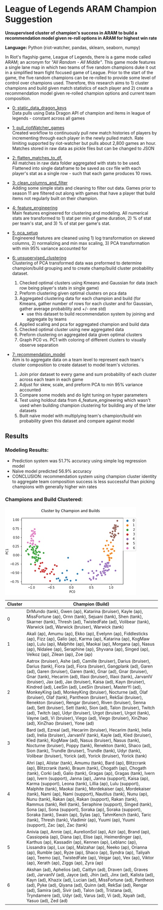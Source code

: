 # League of Legends ARAM Champion Suggestion

**Unsupervised cluster of champion's success in ARAM to build a recommendation model given re-roll options in ARAM for highest win rate**

**Language:** Python (riot-watcher, pandas, sklearn, seaborn, numpy)

In Riot's flagship game, League of Legends, there is a game mode called ARAM; an acronym for *"All Random - All Middle"*. This game mode features a single lane map in which two teams of five random champions duke it out in a simplified team fight focused game of League. Prior to the start of the game, the five random champions can be re-rolled to provide some level of control over champions used. Therefore, this research aims to 1) cluster champions and build given match statistics of each player and 2) create a recommendation model given re-rolled champion options and current team composition.

- [0: static_data_dragon_keys](https://github.com/albechen/lol_aram_character_suggestion/blob/main/0_static_data_dragon_keys.py) <br/>
Data pulls using Data Dragon API of champion and items in league of legends - constant across all games

- [1: pull_riotWatcher_games](https://github.com/albechen/lol_aram_character_suggestion/blob/main/1_pull_riotWatcher_games.py) <br/>
Created workflow to continuously pull new match histories of players by incrementing through each player in the newly pulled match. Rate limiting supported by riot-watcher but pulls about 2,800 games an hour. Matches stored in raw data as pickle files but can be changed to JSON

- [2: flatten_matches_to_df.](https://github.com/albechen/lol_aram_character_suggestion/blob/main/2_flatten_matches_to_df..py) <br/>
All matches in raw data folder aggregated with stats to be used. Flattened into single dataframe to be saved as csv file with each player's stat as a single row - such that each game produces 10 rows.

- [3: clean_columns_and_filter](https://github.com/albechen/lol_aram_character_suggestion/blob/main/3_clean_columns_and_filter.py) <br/>
Adding some simple stats and cleaning to filter out data. Games prior to season 11 are filtered out along with games that have a player that build items not regularly built on their champion.

- [4: feature_engineering](https://github.com/albechen/lol_aram_character_suggestion/blob/main/4_feature_engineering.py) <br/>
Main features engineered for clustering and modeling. All numerical stats are transformed to 1) stat per min of game duration, 2) % of stat per team's stat, and 3) % of stat per game's stat.

- [5: pca_setup](https://github.com/albechen/lol_aram_character_suggestion/blob/main/5_pca_setup.py) <br/>
Engineered features are cleaned using 1) log transformation on skewed columns, 2) normalizing and min max scaling, 3) PCA transformation with min 95% variance accounted for

- [6: unsupervised_clustering](https://github.com/albechen/lol_aram_character_suggestion/blob/main/6_unsupervised_clustering.py) <br/>
Clustering of PCA transformed data was preformed to determine champion/build grouping and to create champ/build cluster probability dataset.
  1. Checked optimal clusters using Kmeans and Gaussian for data (each row being player's stats in single game)
  2. Preform clustering given optimal clusters on pca data
  3. Aggregated clustering data for each champion and build (for Kmeans, gather number of rows for each cluster and for Gaussian, gather average probability and +/- one std)
     - use this dataset to build recommendation system by joining and aggregate by teams
  4. Applied scaling and pca for aggregated champion and build data
  5. Checked optimal cluster using new aggregated data
  6. Preform clustering on aggregated data given optimal clusters
  7. Graph PC0 vs. PC1 with coloring of different clusters to visually observe separation

- [7: recommendation_model](https://github.com/albechen/lol_aram_character_suggestion/blob/main/7_recommendation_model.py) <br/>
Aim is to aggregate data on a team level to represent each team's cluster composition to create dataset to model team's victories.
  1. Join prior dataset to every game and sum probability of each cluster across each team in each game
  2. Adjust for skew, scale, and preform PCA to min 95% variance accounted
  3. Compare some models and do light tuning on hyper parameters
  4. Test using holdout data from 4_feature_engineering which wasn't used when building champion clustering for building any of the later datasets
  5. Built naïve model with multiplying team's champion/build win probability given this dataset and compare against model

## Results
### Modeling Results:
- Prediction system was 51.7% accuracy using simple log regression model <br/>
- Naïve model predicted 56.9% accuracy
- CONCLUSION: recommendation system using champion cluster identity to aggregate team composition success is less successful than picking champions with generally higher win rates

### Champions and Build Clustered:
![alt text](/data/results/images/championCluster_gaussian.jpg " championCluster")

| Cluster | Champion (Build)                                                                                                                                                                                                                                                                                                                                                                                                                                                                                                                                                                                                                                                                                                                                                                                                                     |
| ------- | ------------------------------------------------------------------------------------------------------------------------------------------------------------------------------------------------------------------------------------------------------------------------------------------------------------------------------------------------------------------------------------------------------------------------------------------------------------------------------------------------------------------------------------------------------------------------------------------------------------------------------------------------------------------------------------------------------------------------------------------------------------------------------------------------------------------------------------ |
| 0       | DrMundo (tank), Gwen (ap), Katarina (bruiser), Kayle (ap), MissFortune (ap), Ornn (tank), Sejuani (tank), Shen (tank), Skarner (tank), Thresh (ad), TwistedFate (ad), Volibear (tank), Warwick (ad), Warwick (bruiser), Warwick (tank)                                                                                                                                                                                                                                                                                                                                                                                                                                                                                                                                                                                               |
| 1       | Akali (ap), Amumu (ap), Ekko (ap), Evelynn (ap), Fiddlesticks (ap), Fizz (ap), Galio (ap), Karma (ap), Katarina (ap), KogMaw (ap), Lulu (ap), Malphite (ap), Maokai (ap), Morgana (ap), Nasus (ap), Nidalee (ap), Seraphine (ap), Shyvana (ap), Singed (ap), Velkoz (ap), Zilean (ap), Zoe (ap)                                                                                                                                                                                                                                                                                                                                                                                                                                                                                                                                      |
| 2       | Aatrox (bruiser), Ashe (ad), Camille (bruiser), Darius (bruiser), Darius (tank), Fiora (ad), Fiora (bruiser), Gangplank (ad), Garen (ad), Garen (bruiser), Garen (tank), Gnar (ad), Gnar (bruiser), Gnar (tank), Hecarim (ad), Illaoi (bruiser), Illaoi (tank), JarvanIV (bruiser), Jax (ad), Jax (bruiser), Kaisa (ad), Kayn (bruiser), Kindred (ad), LeeSin (ad), LeeSin (bruiser), MasterYi (ad), MonkeyKing (ad), MonkeyKing (bruiser), Nocturne (ad), Olaf (bruiser), Olaf (tank), Pantheon (bruiser), RekSai (bruiser), Renekton (bruiser), Rengar (bruiser), Riven (bruiser), Senna (ad), Sett (bruiser), Sett (tank), Sion (ad), Talon (bruiser), Twitch (ad), Twitch (ap), Udyr (bruiser), Urgot (bruiser), Urgot (tank), Vayne (ad), Vi (bruiser), Viego (ad), Viego (bruiser), XinZhao (ad), XinZhao (bruiser), Yone (ad) |
| 3       | Bard (ad), Ezreal (ad), Hecarim (bruiser), Hecarim (tank), Irelia (ad), Irelia (bruiser), JarvanIV (tank), Kayle (ad), Kled (bruiser), Kled (tank), KogMaw (ad), Nasus (bruiser), Nasus (tank), Nocturne (bruiser), Poppy (tank), Renekton (tank), Shaco (ad), Sion (tank), Trundle (bruiser), Trundle (tank), Udyr (tank), Volibear (bruiser), Yorick (ad), Yorick (bruiser), Yorick (tank)                                                                                                                                                                                                                                                                                                                                                                                                                                         |
| 4       | Ahri (ap), Alistar (tank), Amumu (tank), Bard (ap), Blitzcrank (ap), Blitzcrank (tank), Braum (tank), Chogath (ap), Chogath (tank), Corki (ad), Galio (tank), Gragas (ap), Gragas (tank), Ivern (ap), Ivern (support), Janna (ap), Janna (support), Kaisa (ap), Karma (support), Leona (tank), Lillia (ap), Lulu (support), Malphite (tank), Maokai (tank), Mordekaiser (ap), Mordekaiser (tank), Nami (ap), Nami (support), Nautilus (tank), Nunu (ap), Nunu (tank), Rakan (ap), Rakan (support), Rakan (tank), Rammus (tank), Rell (tank), Seraphine (support), Singed (tank), Sona (ap), Sona (support), Soraka (ap), Soraka (support), Soraka (tank), Swain (ap), Sylas (ap), TahmKench (tank), Taric (tank), Thresh (tank), Vladimir (ap), Yuumi (ap), Yuumi (support), Zac (ap), Zac (tank)                                    |
| 5       | Anivia (ap), Annie (ap), AurelionSol (ap), Azir (ap), Brand (ap), Cassiopeia (ap), Diana (ap), Elise (ap), Heimerdinger (ap), Karthus (ap), Kassadin (ap), Kennen (ap), Leblanc (ap), Lissandra (ap), Lux (ap), Malzahar (ap), Neeko (ap), Orianna (ap), Rumble (ap), Ryze (ap), Shaco (ap), Syndra (ap), Taliyah (ap), Teemo (ap), TwistedFate (ap), Veigar (ap), Vex (ap), Viktor (ap), Xerath (ap), Ziggs (ap), Zyra (ap)                                                                                                                                                                                                                                                                                                                                                                                                         |
| 6       | Akshan (ad), Aphelios (ad), Caitlyn (ad), Draven (ad), Graves (ad), JarvanIV (ad), Jayce (ad), Jhin (ad), Jinx (ad), Kalista (ad), Kayn (ad), Khazix (ad), Lucian (ad), MissFortune (ad), Pantheon (ad), Pyke (ad), Qiyana (ad), Quinn (ad), RekSai (ad), Rengar (ad), Samira (ad), Sivir (ad), Talon (ad), Tristana (ad), Tryndamere (ad), Udyr (ad), Varus (ad), Vi (ad), Xayah (ad), Yasuo (ad), Zed (ad)                                                                                                                                                                                                                                                                                                                                                                                                                         |
